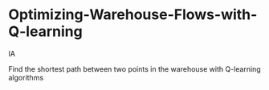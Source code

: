 # Optimizing-Warehouse-Flows-with-Q-learning
IA

Find the shortest path between two points in the warehouse with Q-learning algorithms

